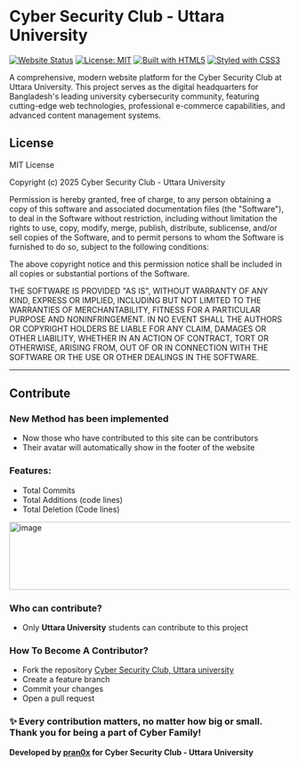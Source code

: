 # Cyber Security Club - Uttara University

[![Website Status](https://img.shields.io/website?url=https%3A%2F%2Fcybersecurity.club.uttara.ac.bd)](https://cybersecurity.club.uttara.ac.bd)
[![License: MIT](https://img.shields.io/badge/License-MIT-yellow.svg)](https://opensource.org/licenses/MIT)
[![Built with HTML5](https://img.shields.io/badge/Built%20with-HTML5-orange)](https://developer.mozilla.org/en-US/docs/Web/HTML)
[![Styled with CSS3](https://img.shields.io/badge/Styled%20with-CSS3-blue)](https://developer.mozilla.org/en-US/docs/Web/CSS)

A comprehensive, modern website platform for the Cyber Security Club at Uttara University. This project serves as the digital headquarters for Bangladesh's leading university cybersecurity community, featuring cutting-edge web technologies, professional e-commerce capabilities, and advanced content management systems.

## License

MIT License

Copyright (c) 2025 Cyber Security Club - Uttara University

Permission is hereby granted, free of charge, to any person obtaining a copy
of this software and associated documentation files (the "Software"), to deal
in the Software without restriction, including without limitation the rights
to use, copy, modify, merge, publish, distribute, sublicense, and/or sell
copies of the Software, and to permit persons to whom the Software is
furnished to do so, subject to the following conditions:

The above copyright notice and this permission notice shall be included in all
copies or substantial portions of the Software.

THE SOFTWARE IS PROVIDED "AS IS", WITHOUT WARRANTY OF ANY KIND, EXPRESS OR
IMPLIED, INCLUDING BUT NOT LIMITED TO THE WARRANTIES OF MERCHANTABILITY,
FITNESS FOR A PARTICULAR PURPOSE AND NONINFRINGEMENT. IN NO EVENT SHALL THE
AUTHORS OR COPYRIGHT HOLDERS BE LIABLE FOR ANY CLAIM, DAMAGES OR OTHER
LIABILITY, WHETHER IN AN ACTION OF CONTRACT, TORT OR OTHERWISE, ARISING FROM,
OUT OF OR IN CONNECTION WITH THE SOFTWARE OR THE USE OR OTHER DEALINGS IN THE
SOFTWARE.

---
## Contribute
### **New Method has been implemented**
- Now those who have contributed to this site can be contributors
- Their avatar will automatically show in the footer of the website

### Features:
 -  Total Commits
 -  Total Additions (code lines)
 -  Total Deletion (Code lines)
 
<img width="534" height="122" alt="image" src="https://github.com/user-attachments/assets/752fa47d-6b9c-44e8-8b06-e61cb43a107a" />


### Who can contribute?
 - Only **Uttara University** students can contribute to this project

### How To Become A Contributor?
 - Fork the repository [Cyber Security Club, Uttara university](https://github.com/Cyber-Security-Club-Uttara-University/CyberSecurityClub)
 - Create a feature branch
 - Commit your changes
 - Open a pull request

### ✨ Every contribution matters, no matter how big or small. Thank you for being a part of Cyber Family!
**Developed by [pran0x](https://github.com/pran0x) for Cyber Security Club - Uttara University**

